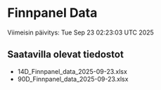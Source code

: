 # Finnpanel Data

Viimeisin päivitys: Tue Sep 23 02:23:03 UTC 2025

## Saatavilla olevat tiedostot
- 14D_Finnpanel_data_2025-09-23.xlsx
- 90D_Finnpanel_data_2025-09-23.xlsx
